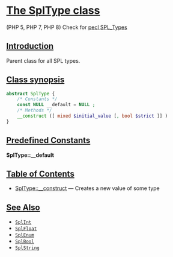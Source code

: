 # [The SplType class](#The-SplType-class)

(PHP 5, PHP 7, PHP 8)
Check for [pecl SPL_Types]

## [Introduction](#Introduction)

Parent class for all SPL types.

## [Class synopsis](#Class-synopsis)

```php
abstract SplType {
    /* Constants */
    const NULL __default = NULL ;
    /* Methods */
    __construct ([ mixed $initial_value [, bool $strict ]] )
}
```

## [Predefined Constants](#Predefined-Constants)

**SplType::__default**

## [Table of Contents](#Table-of-Contents)

- [SplType::__construct] — Creates a new value of some type

## [See Also](#See-Also)

- [`SplInt`]
- [`SplFloat`]
- [`SplEnum`]
- [`SplBool`]
- [`SplString`]

[SplType::__construct]: ./SplType.construct.md#SplType::__construct
[pecl SPL_Types]:https://pecl.php.net/package/SPL_Types
[`SplType`]: /assets/documentation/SplType.md
[`SplInt`]: /assets/documentation/SplInt.md
[`SplFloat`]: /assets/documentation/SplFloat.md
[`SplEnum`]: /assets/documentation/SplEnum.md
[`SplBool`]: /assets/documentation/SplBool.md
[`SplString`]: /assets/documentation/SplString.md
